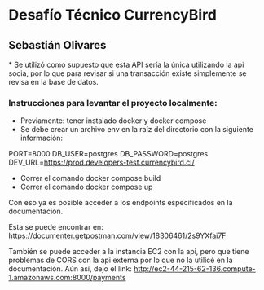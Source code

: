 # Desafío Técnico CurrencyBird 

## Sebastián Olivares

\* Se utilizó como supuesto que esta API sería la única utilizando la api socia, por lo que para revisar si una transacción existe simplemente se revisa en la base de datos.

### Instrucciones para levantar el proyecto localmente:
- Previamente: tener instalado docker y docker compose
- Se debe crear un archivo env en la raíz del directorio con la siguiente información:

PORT=8000
DB_USER=postgres
DB_PASSWORD=postgres
DEV_URL=https://prod.developers-test.currencybird.cl/


- Correr el comando docker compose build
- Correr el comando docker compose up

Con eso ya es posible acceder a los endpoints especificados en la documentación.

Esta se puede encontrar en: https://documenter.getpostman.com/view/18306461/2s9YXfai7F

También se puede acceder a la instancia EC2 con la api, pero que tiene problemas de CORS con la api externa por lo que no la utilicé en la documentación. Aún así, dejo el link: http://ec2-44-215-62-136.compute-1.amazonaws.com:8000/payments
